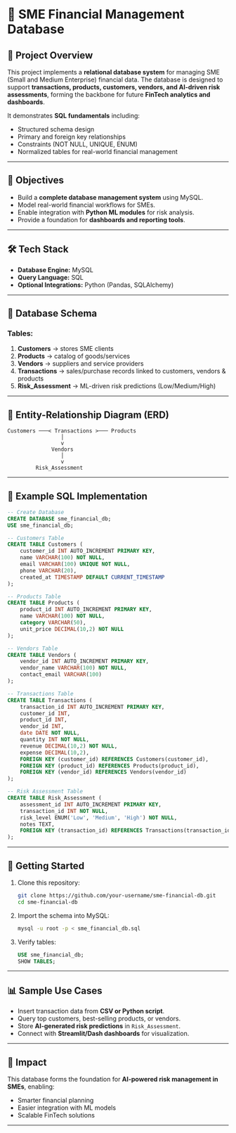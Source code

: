 

# 📘 SME Financial Management Database

## 📌 Project Overview

This project implements a **relational database system** for managing SME (Small and Medium Enterprise) financial data.
The database is designed to support **transactions, products, customers, vendors, and AI-driven risk assessments**, forming the backbone for future **FinTech analytics and dashboards**.

It demonstrates **SQL fundamentals** including:

* Structured schema design
* Primary and foreign key relationships
* Constraints (NOT NULL, UNIQUE, ENUM)
* Normalized tables for real-world financial management

---

## 🎯 Objectives

* Build a **complete database management system** using MySQL.
* Model real-world financial workflows for SMEs.
* Enable integration with **Python ML modules** for risk analysis.
* Provide a foundation for **dashboards and reporting tools**.

---

## 🛠️ Tech Stack

* **Database Engine:** MySQL
* **Query Language:** SQL
* **Optional Integrations:** Python (Pandas, SQLAlchemy)

---

## 📂 Database Schema

### Tables:

1. **Customers** → stores SME clients
2. **Products** → catalog of goods/services
3. **Vendors** → suppliers and service providers
4. **Transactions** → sales/purchase records linked to customers, vendors & products
5. **Risk_Assessment** → ML-driven risk predictions (Low/Medium/High)

---

## 🔗 Entity-Relationship Diagram (ERD)

```
Customers ───< Transactions >─── Products
                 │
                 v
              Vendors
                 │
                 v
         Risk_Assessment
```

---

## 📜 Example SQL Implementation

```sql
-- Create Database
CREATE DATABASE sme_financial_db;
USE sme_financial_db;

-- Customers Table
CREATE TABLE Customers (
    customer_id INT AUTO_INCREMENT PRIMARY KEY,
    name VARCHAR(100) NOT NULL,
    email VARCHAR(100) UNIQUE NOT NULL,
    phone VARCHAR(20),
    created_at TIMESTAMP DEFAULT CURRENT_TIMESTAMP
);

-- Products Table
CREATE TABLE Products (
    product_id INT AUTO_INCREMENT PRIMARY KEY,
    name VARCHAR(100) NOT NULL,
    category VARCHAR(50),
    unit_price DECIMAL(10,2) NOT NULL
);

-- Vendors Table
CREATE TABLE Vendors (
    vendor_id INT AUTO_INCREMENT PRIMARY KEY,
    vendor_name VARCHAR(100) NOT NULL,
    contact_email VARCHAR(100)
);

-- Transactions Table
CREATE TABLE Transactions (
    transaction_id INT AUTO_INCREMENT PRIMARY KEY,
    customer_id INT,
    product_id INT,
    vendor_id INT,
    date DATE NOT NULL,
    quantity INT NOT NULL,
    revenue DECIMAL(10,2) NOT NULL,
    expense DECIMAL(10,2),
    FOREIGN KEY (customer_id) REFERENCES Customers(customer_id),
    FOREIGN KEY (product_id) REFERENCES Products(product_id),
    FOREIGN KEY (vendor_id) REFERENCES Vendors(vendor_id)
);

-- Risk Assessment Table
CREATE TABLE Risk_Assessment (
    assessment_id INT AUTO_INCREMENT PRIMARY KEY,
    transaction_id INT NOT NULL,
    risk_level ENUM('Low', 'Medium', 'High') NOT NULL,
    notes TEXT,
    FOREIGN KEY (transaction_id) REFERENCES Transactions(transaction_id)
);
```

---

## 🚀 Getting Started

1. Clone this repository:

   ```bash
   git clone https://github.com/your-username/sme-financial-db.git
   cd sme-financial-db
   ```

2. Import the schema into MySQL:

   ```bash
   mysql -u root -p < sme_financial_db.sql
   ```

3. Verify tables:

   ```sql
   USE sme_financial_db;
   SHOW TABLES;
   ```

---

## 📊 Sample Use Cases

* Insert transaction data from **CSV or Python script**.
* Query top customers, best-selling products, or vendors.
* Store **AI-generated risk predictions** in `Risk_Assessment`.
* Connect with **Streamlit/Dash dashboards** for visualization.

---

## 🌟 Impact

This database forms the foundation for **AI-powered risk management in SMEs**, enabling:

* Smarter financial planning
* Easier integration with ML models
* Scalable FinTech solutions

---

